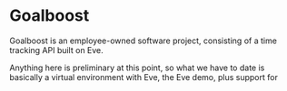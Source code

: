 # Goalboost
Goalboost is an employee-owned software project, consisting of a time tracking API built on Eve.

Anything here is preliminary at this point, so what we have to date is basically a virtual environment
with Eve, the Eve demo, plus support for 